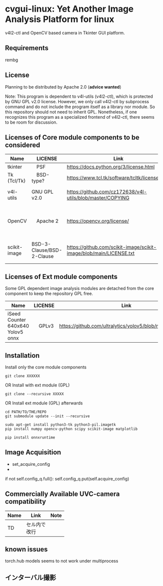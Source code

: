 # cvgui-linux: Yet Another Image Analysis Platform for linux
v4l2-ctl and OpenCV based camera in Tkinter GUI platform.

## Requirements

rembg

## License
Planning to be distributed by Apache 2.0 (**advice wanted**)

Note: This program is dependent to v4l-utils (v4l2-ctl), which is protected by GNU GPL v2.0 license.
However, we only call v4l2-ctl by subprocess command and do not include the program itself as a library nor module.
So this repository should not need to inherit GPL. Nonetheless, if one recognizes this program as a specialized frontend 
of v4l2-ctl, there seems to be room for discussion.

## Licenses of Core module components to be considered

| Name | LICENSE  | Link | Note |
|-------------|----------|------|----|
| tkinter     |　PSF  | https://docs.python.org/3/license.html ||
| Tk (Tcl/Tk)     |　BSD-type?  |   https://www.tcl.tk/software/tcltk/license.html | | |
| v4l-utils    | GNU GPL v2.0　  |   https://github.com/cz172638/v4l-utils/blob/master/COPYING | Only calls the app via subprocess |
| OpenCV     |　Apache 2  | https://opencv.org/license/ | Version dependency. <4.4 is BSD-3-Clause|
|scikit-image|BSD-3-Clause/BSD-2-Clause|https://github.com/scikit-image/scikit-image/blob/main/LICENSE.txt|Depends on which module to use|

## Licenses of Ext module components

Some GPL dependent image analysis modules are detached from the core component to keep the repository GPL free.

| Name | LICENSE  | Link | Note |
|-------------|----------|------|----|
| iSeed Counter 640x640 Yolov5 onnx     |　GPLv3  | https://github.com/ultralytics/yolov5/blob/master/LICENSE | inherits yolov5 license|


## Installation
Install only the core module components
```
git clone XXXXXX
```
OR Install with ext module (GPL)
```
git clone --recursive XXXXX
```
OR Install ext module (GPL) afterwards
```
cd PATH/TO/THE/REPO
git submodule update --init --recursive
```

```commandline
sudo apt-get install python3-tk python3-pil.imagetk
pip install numpy opencv-python scipy scikit-image matplotlib

pip install onnxruntime
```


## Image Acquisition

- set_acquire_config
- 
if not self.config_q.full():
    self.config_q.put(self.acquire_config)

## Commercially Available UVC-camera compatibility
| Name | Link | Note |
|-------------|------|------|
| TD          | セル内で<br>改行 |      |



## known issues
torch.hub models seems to not work under multiprocess

## インターバル撮影

